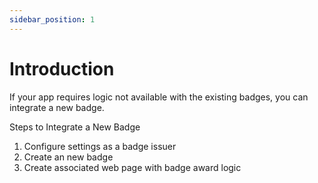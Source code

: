 ```yaml
---
sidebar_position: 1
---
```


# Introduction

If your app requires logic not available with the existing badges, you can integrate a new badge.

Steps to Integrate a New Badge

1. Configure settings as a badge issuer
2. Create an new badge
3. Create associated web page with badge award logic
